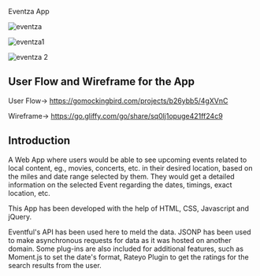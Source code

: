 Eventza App

![eventza](https://user-images.githubusercontent.com/27262988/33869574-6c1acf3c-ded7-11e7-870b-380d5374c3fa.jpg)

![eventza1](https://user-images.githubusercontent.com/27262988/33869794-ca416750-ded8-11e7-9424-562f61385f21.jpg)

![eventza 2](https://user-images.githubusercontent.com/27262988/33869798-cf945514-ded8-11e7-83b0-00695e551359.jpg)

## User Flow and Wireframe for the App
User Flow-> https://gomockingbird.com/projects/b26ybb5/4gXVnC

Wireframe-> https://go.gliffy.com/go/share/sq0lj1opuge421ff24c9

## Introduction
A Web App where users would be able to see upcoming events related to local content, eg., movies, concerts, etc. in their desired location, based on the miles and date range selected by them. 
They would get a detailed information on the selected Event regarding the dates, timings, exact location, etc.

This App has been developed with the help of HTML, CSS, Javascript and jQuery.

Eventful's API has been used here to meld the data. JSONP has been used to make asynchronous requests for data as it was hosted on another 
domain. 
Some plug-ins are also included for additional features, such as Moment.js to set the date's format, Rateyo Plugin to get the ratings for 
the search results from the user.
